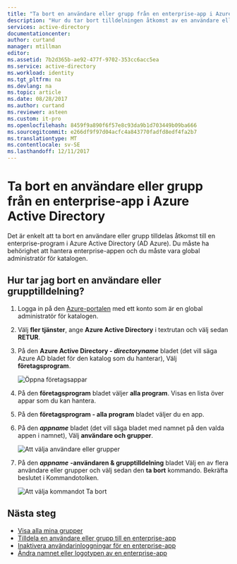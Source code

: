 ```yaml
---
title: "Ta bort en användare eller grupp från en enterprise-app i Azure Active Directory | Microsoft Docs"
description: "Hur du tar bort tilldelningen åtkomst av en användare eller grupp från en enterprise-app i Azure Active Directory"
services: active-directory
documentationcenter: 
author: curtand
manager: mtillman
editor: 
ms.assetid: 7b2d365b-ae92-477f-9702-353cc6acc5ea
ms.service: active-directory
ms.workload: identity
ms.tgt_pltfrm: na
ms.devlang: na
ms.topic: article
ms.date: 08/28/2017
ms.author: curtand
ms.reviewer: asteen
ms.custom: it-pro
ms.openlocfilehash: 8459f9a890f6f57e8c93da9b1d703449b09ba666
ms.sourcegitcommit: e266df9f97d04acfc4a843770fadfd8edf4fa2b7
ms.translationtype: MT
ms.contentlocale: sv-SE
ms.lasthandoff: 12/11/2017
---
```

# <a name="remove-a-user-or-group-assignment-from-an-enterprise-app-in-azure-active-directory"></a>Ta bort en användare eller grupp från en enterprise-app i Azure Active Directory
Det är enkelt att ta bort en användare eller grupp tilldelas åtkomst till en enterprise-program i Azure Active Directory (AD Azure). Du måste ha behörighet att hantera enterprise-appen och du måste vara global administratör för katalogen.

## <a name="how-do-i-remove-a-user-or-group-assignment"></a>Hur tar jag bort en användare eller grupptilldelning?
1. Logga in på den [Azure-portalen](https://portal.azure.com) med ett konto som är en global administratör för katalogen.
2. Välj **fler tjänster**, ange **Azure Active Directory** i textrutan och välj sedan **RETUR**.
3. På den **Azure Active Directory - *directoryname***  bladet (det vill säga Azure AD bladet för den katalog som du hanterar), Välj **företagsprogram**.

    ![Öppna företagsappar](./media/active-directory-coreapps-remove-assignment-user-azure-portal/open-enterprise-apps.png)
4. På den **företagsprogram** bladet väljer **alla program**. Visas en lista över appar som du kan hantera.
5. På den **företagsprogram - alla program** bladet väljer du en app.
6. På den ***appname*** bladet (det vill säga bladet med namnet på den valda appen i namnet), Välj **användare och grupper**.

    ![Att välja användare eller grupper](./media/active-directory-coreapps-remove-assignment-user-azure-portal/remove-app-users.png)
7. På den ***appname*** **-användaren & grupptilldelning** bladet Välj en av flera användare eller grupper och välj sedan den **ta bort** kommando. Bekräfta beslutet i Kommandotolken.

    ![Att välja kommandot Ta bort](./media/active-directory-coreapps-remove-assignment-user-azure-portal/remove-users.png)

## <a name="next-steps"></a>Nästa steg
* [Visa alla mina grupper](active-directory-groups-view-azure-portal.md)
* [Tilldela en användare eller grupp till en enterprise-app](active-directory-coreapps-assign-user-azure-portal.md)
* [Inaktivera användarinloggningar för en enterprise-app](active-directory-coreapps-disable-app-azure-portal.md)
* [Ändra namnet eller logotypen av en enterprise-app](active-directory-coreapps-change-app-logo-user-azure-portal.md)
